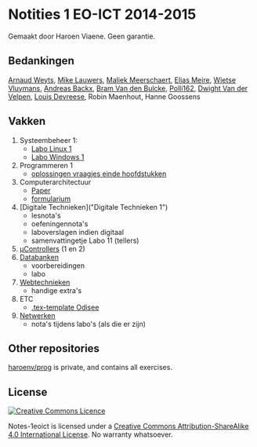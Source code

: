 # Notities 1 EO-ICT 2014-2015
Gemaakt door Haroen Viaene. Geen garantie.

## Bedankingen

[Arnaud Weyts](https://github.com/FlackBury), [Mike Lauwers](https://github.com/Mike1401), [Maliek Meerschaert](https://github.com/Maliek), [Elias Meire](https://github.com/eliasmeire), [Wietse Vluymans](https://github.com/wietsevluymans), [Andreas Backx](https://github.com/AndreasBackx), [Bram Van den Bulcke](https://github.com/Bram-Vdb), [Polli162](https://github.com/polli162), [Dwight Van der Velpen](https://github.com/Dwight-Fr34k), [Louis Devreese](https://github.com/LouisDevreese), Robin Maenhout, Hanne Goossens

## Vakken
1. Systeembeheer 1:
	* [Labo Linux 1](Labo%20Linux%201/notities)
	* [Labo Windows 1](Labo%20Windows)
2. Programmeren 1
	* [oplossingen vraagjes einde hoofdstukken](JavaBasis)
3. Computerarchitectuur
	* [Paper](Computerarchitectuur/paper)
	* [formularium](Computerarchitectuur/formularium)
4. [Digitale Technieken]("Digitale Technieken 1")
	* lesnota's
	* oefeningennota's
	* laboverslagen indien digitaal
	* samenvattingetje Labo 11 (tellers)
5. [µControllers](µControllers) (1 en 2)
6. [Databanken](Databanken)
	* voorbereidingen
	* labo
7. [Webtechnieken](Webtechnieken)
	* handige extra's
8. ETC
	* [.tex-template Odisee](ETC/template)
9. [Netwerken](Netwerken)
	* nota's tijdens labo's (als die er zijn)

## Other repositories

[haroenv/prog](https://github.com/haroenv/prog) is private, and contains all exercises.

## License

[![Creative Commons Licence](https://i.creativecommons.org/l/by-sa/4.0/88x31.png)](http://creativecommons.org/licenses/by-sa/4.0/)

Notes-1eoict is licensed under a [Creative Commons Attribution-ShareAlike 4.0 International License](http://creativecommons.org/licenses/by-sa/4.0/). No warranty whatsoever.
